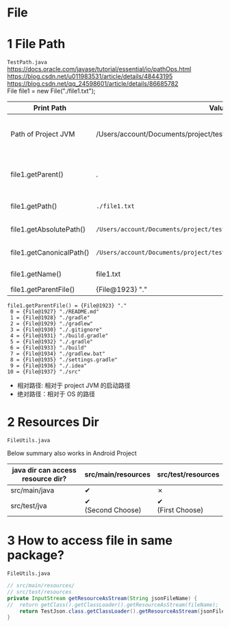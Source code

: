 # File

# 1 File Path

`TestPath.java`
https://docs.oracle.com/javase/tutorial/essential/io/pathOps.html  
https://blog.csdn.net/u011983531/article/details/48443195  
https://blog.csdn.net/qq_24598601/article/details/86685782  
File file1 = new File("./file1.txt");

| Print Path               | Value                                                                    | DESC                 |
| ------------------------ | ------------------------------------------------------------------------ | -------------------- |
| Path of Project JVM      | /Users/account/Documents/project/testAndroidLibs/Retrofit2/              | Project JVM 绝对路径 |
| file1.getParent()        | .                                                                        | Project JVM 相对路径 |
| file1.getPath()          | `./file1.txt`                                                            | 相对路径             |
| file1.getAbsolutePath()  | `/Users/account/Documents/project/testAndroidLibs/Retrofit2/./file1.txt` | 绝对路径             |
| file1.getCanonicalPath() | `/Users/account/Documents/project/testAndroidLibs/Retrofit2/file1.txt`   | 绝对路径             |
| file1.getName()          | file1.txt                                                                | File name            |
| file1.getParentFile()    | {File@1923} "."                                                          |

```
file1.getParentFile() = {File@1923} "."
 0 = {File@1927} "./README.md"
 1 = {File@1928} "./gradle"
 2 = {File@1929} "./gradlew"
 3 = {File@1930} "./.gitignore"
 4 = {File@1931} "./build.gradle"
 5 = {File@1932} "./.gradle"
 6 = {File@1933} "./build"
 7 = {File@1934} "./gradlew.bat"
 8 = {File@1935} "./settings.gradle"
 9 = {File@1936} "./.idea"
10 = {File@1937} "./src"
```

- 相对路径: 相对于 project JVM 的启动路径
- 绝对路径：相对于 OS 的路径

# 2 Resources Dir

`FileUtils.java`

Below summary also works in Android Project

| java dir can access resource dir? | src/main/resources    | src/test/resources   |
| --------------------------------- | --------------------- | -------------------- |
| src/main/java                     | ✔                     | ✗                    |
| src/test/jva                      | ✔<br/>(Second Choose) | ✔<br/>(First Choose) |

# 3 How to access file in same package?

`FileUtils.java`

```java
// src/main/resources/
// src/test/resources
private InputStream getResourceAsStream(String jsonFileName) {
//  return getClass().getClassLoader().getResourceAsStream(fileName);
    return TestJson.class.getClassLoader().getResourceAsStream(jsonFileName);
}
```
